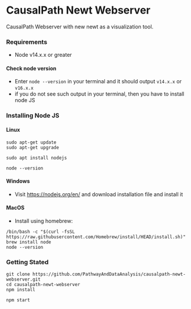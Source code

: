 # CausalPath Newt Webserver

CausalPath Webserver with new newt as a visualization tool.

### Requirements

- Node v14.x.x or greater

#### Check node version

- Enter `node --version` in your terminal and it should output `v14.x.x` or `v16.x.x`
- if you do not see such output in your terminal, then you have to install node JS

### Installing Node JS

#### Linux

    sudo apt-get update
    sudo apt-get upgrade

    sudo apt install nodejs

    node --version

#### Windows

- Visit https://nodejs.org/en/ and download installation file and install it

#### MacOS

- Install using homebrew:

```
/bin/bash -c "$(curl -fsSL https://raw.githubusercontent.com/Homebrew/install/HEAD/install.sh)"
brew install node
node --version
```

### Getting Stated

```
git clone https://github.com/PathwayAndDataAnalysis/causalpath-newt-webserver.git
cd causalpath-newt-webserver
npm install

npm start
```